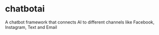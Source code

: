 # chatbotai
A chatbot framework that connects AI to different channels like Facebook, Instagram, Text and Email
